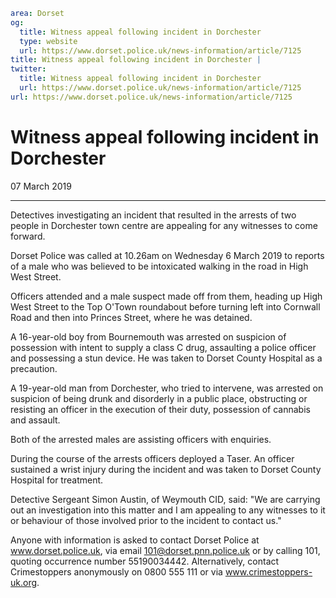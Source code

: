 ```yaml
area: Dorset
og:
  title: Witness appeal following incident in Dorchester
  type: website
  url: https://www.dorset.police.uk/news-information/article/7125
title: Witness appeal following incident in Dorchester |
twitter:
  title: Witness appeal following incident in Dorchester
  url: https://www.dorset.police.uk/news-information/article/7125
url: https://www.dorset.police.uk/news-information/article/7125
```

# Witness appeal following incident in Dorchester

07 March 2019

* * *

Detectives investigating an incident that resulted in the arrests of two people in Dorchester town centre are appealing for any witnesses to come forward.

Dorset Police was called at 10.26am on Wednesday 6 March 2019 to reports of a male who was believed to be intoxicated walking in the road in High West Street.

Officers attended and a male suspect made off from them, heading up High West Street to the Top O'Town roundabout before turning left into Cornwall Road and then into Princes Street, where he was detained.

A 16-year-old boy from Bournemouth was arrested on suspicion of possession with intent to supply a class C drug, assaulting a police officer and possessing a stun device. He was taken to Dorset County Hospital as a precaution.

A 19-year-old man from Dorchester, who tried to intervene, was arrested on suspicion of being drunk and disorderly in a public place, obstructing or resisting an officer in the execution of their duty, possession of cannabis and assault.

Both of the arrested males are assisting officers with enquiries.

During the course of the arrests officers deployed a Taser. An officer sustained a wrist injury during the incident and was taken to Dorset County Hospital for treatment.

Detective Sergeant Simon Austin, of Weymouth CID, said: "We are carrying out an investigation into this matter and I am appealing to any witnesses to it or behaviour of those involved prior to the incident to contact us."

Anyone with information is asked to contact Dorset Police at www.dorset.police.uk, via email 101@dorset.pnn.police.uk or by calling 101, quoting occurrence number 55190034442. Alternatively, contact Crimestoppers anonymously on 0800 555 111 or via www.crimestoppers-uk.org.
